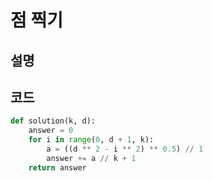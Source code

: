 # 점 찍기
## 설명

## 코드
```python
def solution(k, d):
    answer = 0
    for i in range(0, d + 1, k):
        a = ((d ** 2 - i ** 2) ** 0.5) // 1
        answer += a // k + 1
    return answer
```